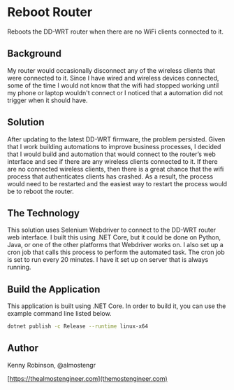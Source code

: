 # Reboot Router

Reboots the DD-WRT router when there are no WiFi clients connected to it.

## Background

My router would occasionally disconnect any of the wireless clients that were connected to it. Since
I have wired and wireless devices connected, some of the time I would not know that the wifi had
stopped working until my phone or laptop wouldn't connect or I noticed that a automation did not
trigger when it should have.

## Solution

After updating to the latest DD-WRT firmware, the problem persisted.  Given that I work building
automations to improve business processes, I decided that I would build and automation that would
connect to the router’s web interface and see if there are any wireless clients connected to it.
If there are no connected wireless clients, then there is a great chance that the wifi process that
authenticates clients has crashed.  As a result, the process would need to be restarted and the easiest
way to restart the process would be to reboot the router.

## The Technology

This solution uses Selenium Webdriver to connect to the DD-WRT router web interface. I built this using
.NET Core, but it could be done on Python, Java, or one of the other platforms that Webdriver works on.
I also set up a cron job that calls this process to perform the automated task.  The cron job is set to
run every 20 minutes.  I have it set up on server that is always running.

## Build the Application

This application is built using .NET Core. In order to build it, you can use the example command line
listed below.

```sh
dotnet publish -c Release --runtime linux-x64
```

## Author

Kenny Robinson, @almostengr

[https://thealmostengineer.com](themostengineer.com)
